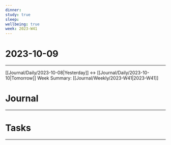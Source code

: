 ```yaml
---
dinner: 
study: true
sleep: 
wellbeing: true
week: 2023-W41
---
```


# 2023-10-09
---
[[Journal/Daily/2023-10-08|Yesterday]] <-> [[Journal/Daily/2023-10-10|Tomorrow]]
Week Summary: [[Journal/Weekly/2023-W41|2023-W41]]

# Journal
---



# Tasks
---
